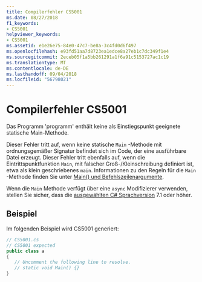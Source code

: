 ```yaml
---
title: Compilerfehler CS5001
ms.date: 08/27/2018
f1_keywords:
- CS5001
helpviewer_keywords:
- CS5001
ms.assetid: e1e26e75-84e0-47c7-be8a-3c4fd0d6f497
ms.openlocfilehash: e93fd51aa7d8723ea1edce8a27eb1c7dc349f1e4
ms.sourcegitcommit: 2eceb05f1a5bb261291a1f6a91c5153727ac1c19
ms.translationtype: MT
ms.contentlocale: de-DE
ms.lasthandoff: 09/04/2018
ms.locfileid: "56798021"
---
```

# <a name="compiler-error-cs5001"></a>Compilerfehler CS5001

Das Programm 'programm' enthält keine als Einstiegspunkt geeignete statische Main-Methode.  
  
Dieser Fehler tritt auf, wenn keine statische `Main` -Methode mit ordnungsgemäßer Signatur befindet sich im Code, der eine ausführbare Datei erzeugt. Dieser Fehler tritt ebenfalls auf, wenn die Eintrittspunktfunktion `Main`, mit falscher Groß-/Kleinschreibung definiert ist, etwa als klein geschriebenes `main`. Informationen zu den Regeln für die `Main` -Methode finden Sie unter [Main() und Befehlszeilenargumente](../programming-guide/main-and-command-args/index.md).

Wenn die `Main` Methode verfügt über eine `async` Modifizierer verwenden, stellen Sie sicher, dass die [ausgewählten C# Sprachversion](../language-reference/configure-language-version.md) 7.1 oder höher.

## <a name="example"></a>Beispiel  
 Im folgenden Beispiel wird CS5001 generiert:  
  
```csharp  
// CS5001.cs  
// CS5001 expected  
public class a  
{  
   // Uncomment the following line to resolve.  
   // static void Main() {}  
}  
```  
